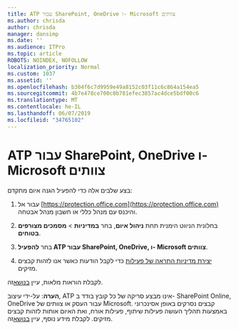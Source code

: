 ```yaml
---
title: ATP עבור SharePoint, OneDrive ו- Microsoft צוותים
ms.author: chrisda
author: chrisda
manager: dansimp
ms.date: ''
ms.audience: ITPro
ms.topic: article
ROBOTS: NOINDEX, NOFOLLOW
localization_priority: Normal
ms.custom: 1037
ms.assetid: ''
ms.openlocfilehash: b304f6c7d9959e49a8152c03f11c6c864a154ea5
ms.sourcegitcommit: 4b7e478ce700c0b781efec3857ac4dce5bdf00c6
ms.translationtype: MT
ms.contentlocale: he-IL
ms.lasthandoff: 06/07/2019
ms.locfileid: "34765102"
---
```

# <a name="atp-for-sharepoint-onedrive-and-microsoft-teams"></a>ATP עבור SharePoint, OneDrive ו- Microsoft צוותים

בצע שלבים אלה כדי להפעיל הגנה איום מתקדם:

1. עבור אל [https://protection.office.com](https://protection.office.com) והיכנס עם מנהל כללי או חשבון מנהל אבטחה.

2. בחלונית הניווט הימנית תחת **ניהול איום**, בחר **במדיניות** \> **מסמכים מצורפים בטוחים**.

3. בחר **להפעיל ATP עבור SharePoint, OneDrive, ו- Microsoft צוותים**.

4. [יצירת מדיניות התראה של פעילות](https://docs.microsoft.com/office365/securitycompliance/create-activity-alerts) כדי לקבל הודעות כאשר אנו לזהות קבצים מזיקים.

לקבלת הוראות מלאות, עיין [בנושא](https://docs.microsoft.com/office365/securitycompliance/turn-on-atp-for-spo-odb-and-teams)זה.

**הערה**: על-ידי עיצוב, ATP אינו מבצע סריקה של כל קובץ בודד ב- SharePoint Online, OneDrive עבור העסק או צוותים של Microsoft. קבצים נסרקים באופן אסינכרוני באמצעות תהליך העושה פעילות שיתוף, פעילות אורח, ואת האיום אותות לזהות קבצים מזיקים. לקבלת מידע נוסף, עיין [בנושא](https://docs.microsoft.com/office365/securitycompliance/atp-for-spo-odb-and-teams)זה.
